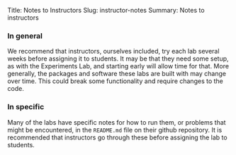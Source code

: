 Title: Notes to Instructors
Slug: instructor-notes
Summary: Notes to instructors

### In general
We recommend that instructors, ourselves included, try each lab several weeks before assigning it to students. It may be that they need some setup, as with the Experiments Lab, and starting early will allow time for that. More generally, the packages and software these labs are built with may change over time. This could break some functionality and require changes to the code.

### In specific
Many of the labs have specific notes for how to run them, or problems that might be encountered, in the `README.md` file on their github repository. It is recommended that instructors go through these before assigning the lab to students. 
